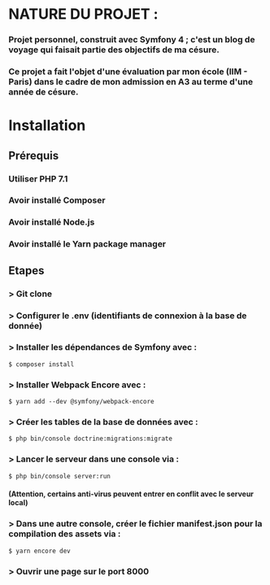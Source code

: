 # NATURE DU PROJET :
### Projet personnel, construit avec Symfony 4 ; c'est un blog de voyage qui faisait partie des objectifs de ma césure.
### Ce projet a fait l'objet d'une évaluation par mon école (IIM - Paris) dans le cadre de mon admission en A3 au terme d'une année de césure.

# Installation

## Prérequis
### Utiliser PHP  7.1
### Avoir installé Composer
### Avoir installé Node.js
### Avoir installé le Yarn package manager

## Etapes
### > Git clone
### > Configurer le .env (identifiants de connexion à la base de donnée)
### > Installer les dépendances de Symfony avec :
```
$ composer install
```
### > Installer Webpack Encore avec :
```
$ yarn add --dev @symfony/webpack-encore
```
### > Créer les tables de la base de données avec :
```
$ php bin/console doctrine:migrations:migrate
```
### > Lancer le serveur dans une console via :
```
$ php bin/console server:run
```
#### (Attention, certains anti-virus peuvent entrer en conflit avec le serveur local)
### > Dans une autre console, créer le fichier manifest.json pour la compilation des assets via : 
```
$ yarn encore dev
```
### > Ouvrir une page sur le port 8000
